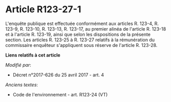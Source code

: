 # Article R123-27-1

L'enquête publique est effectuée conformément aux articles R. 123-4, R. 123-9, R. 123-10, R. 123-13, R. 123-17, au premier
alinéa de l'article R. 123-18 et à l'article R. 123-19, ainsi que selon les dispositions de la présente section. Les articles
R. 123-25 à R. 123-27 relatifs à la rémunération du commissaire enquêteur s'appliquent sous réserve de l'article R. 123-28.

**Liens relatifs à cet article**

_Modifié par_:

  - Décret n°2017-626 du 25 avril 2017 - art. 4

_Anciens textes_:

  - Code de l'environnement - art. R123-24 (VT)
